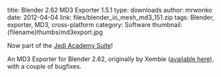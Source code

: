 title: Blender 2.62 MD3 Exporter 1.5.1
type: downloads
author: mrwonko
date: 2012-04-04
link: files/blender_io_mesh_md3_151.zip
tags: Blender, exporter, MD3, cross-platform
category: Software
thumbnail: {filename}thumbs/md3export.jpg

Now part of the [Jedi Academy Suite]({filename}blendersuite.md)!
An MD3 Exporter for Blender 2.62, originally by Xembie ([available here](http://sourceforge.net/projects/md3exporter/)), with a couple of bugfixes.
